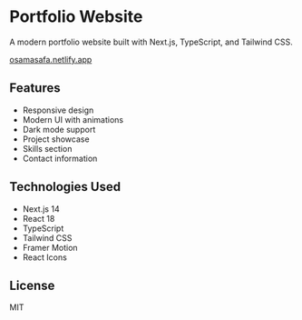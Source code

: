 # Portfolio Website

A modern portfolio website built with Next.js, TypeScript, and Tailwind CSS.

[osamasafa.netlify.app](https://osamasafa.netlify.app)

## Features

- Responsive design
- Modern UI with animations
- Dark mode support
- Project showcase
- Skills section
- Contact information


## Technologies Used

- Next.js 14
- React 18
- TypeScript
- Tailwind CSS
- Framer Motion
- React Icons


## License

MIT 
